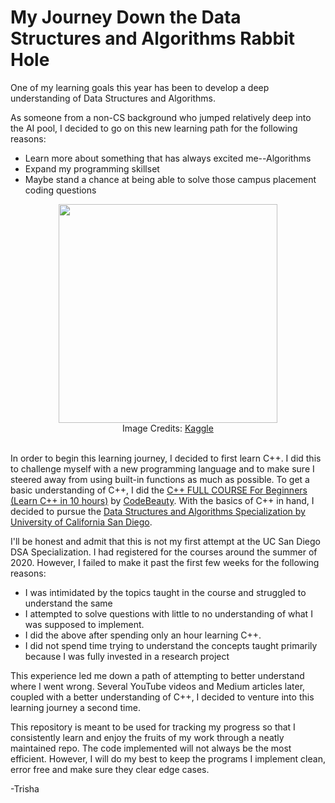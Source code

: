 # My Journey Down the Data Structures and Algorithms Rabbit Hole

One of my learning goals this year has been to develop a deep understanding of Data Structures and Algorithms. 

As someone from a non-CS background who jumped relatively deep into the AI pool, I decided to go on this new learning path for the following reasons:
* Learn more about something that has always excited me--Algorithms
* Expand my programming skillset
* Maybe stand a chance at being able to solve those campus placement coding questions 

<p align="center">
  <img src="https://user-images.githubusercontent.com/56964258/122552247-b1df5a80-d053-11eb-9027-41724904e616.jpg" width="350" height="350" />
  <br>
  Image Credits: <a href="https://www.kaggle.com/getting-started/177451"> Kaggle</a> 
  <br><br>
</p>

In order to begin this learning journey, I decided to first learn C++. I did this to challenge myself with a new programming language and to make sure I steered away from using built-in functions as much as possible. To get a basic understanding of C++, I did the [C++ FULL COURSE For Beginners (Learn C++ in 10 hours)](https://www.youtube.com/watch?v=GQp1zzTwrIg&list=RDCMUCl5-BV9aRaeDVohpE4sqJiQ&start_radio=1 "C++ FULL COURSE For Beginners (Learn C++ in 10 hours)") by [CodeBeauty](https://www.youtube.com/c/CodeBeauty/featured "CodeBeauty"). With the basics of C++ in hand, I decided to pursue the [Data Structures and Algorithms Specialization by University of California San Diego](https://www.coursera.org/specializations/data-structures-algorithms "Data Structures and Algorithms Specialization by University of California San Diego"). 

I'll be honest and admit that this is not my first attempt at the UC San Diego DSA Specialization. I had registered for the courses around the summer of 2020. However, I failed to make it past the first few weeks for the following reasons:
* I was intimidated by the topics taught in the course and struggled to understand the same
* I attempted to solve questions with little to no understanding of what I was supposed to implement.
* I did the above after spending only an hour learning C++.
* I did not spend time trying to understand the concepts taught primarily because I was fully invested in a research project

This experience led me down a path of attempting to better understand where I went wrong. 
Several YouTube videos and Medium articles later, coupled with a better understanding of C++, I decided to venture into this learning journey a second time.

This repository is meant to be used for tracking my progress so that I consistently learn and enjoy the fruits of my work through a neatly maintained repo. 
The code implemented will not always be the most efficient. However, I will do my best to keep the programs I implement clean, error free and make sure they clear edge cases. 

-Trisha
